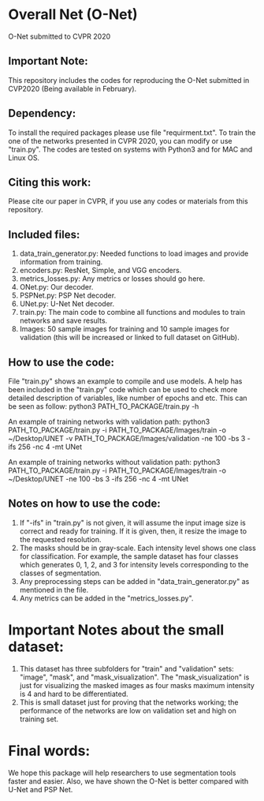 # Overall Net (O-Net)
O-Net submitted to CVPR 2020


## Important Note:
This repository includes the codes for reproducing the O-Net submitted in CVP2020 (Being available in February).



## Dependency:
To install the required packages please use file "requirment.txt".
To train the one of the networks presented in CVPR 2020, you can modify or use "train.py".
The codes are tested on systems with Python3 and for MAC and Linux OS.



## Citing this work:
Please cite our paper in CVPR, if you use any codes or materials from this repository.



## Included files:
1) data_train_generator.py: Needed functions to load images and provide information from training.
2) encoders.py: ResNet, Simple, and VGG encoders.
3) metrics_losses.py: Any metrics or losses should go here.
4) ONet.py: Our decoder.
5) PSPNet.py: PSP Net decoder.
6) UNet.py: U-Net Net decoder.
7) train.py: The main code to combine all functions and modules to train networks and save results.
8) Images: 50 sample images for training and 10 sample images for validation (this will be increased or linked to full dataset on GitHub).



## How to use the code:
File "train.py" shows an example to compile and use models.
A help has been included in the "train.py" code which can be used to check more detailed description of variables, like number of epochs and etc.
This can be seen as follow:
python3 PATH_TO_PACKAGE/train.py -h

An example of training networks with validation path:
python3 PATH_TO_PACKAGE/train.py -i PATH_TO_PACKAGE/Images/train -o ~/Desktop/UNET -v PATH_TO_PACKAGE/Images/validation -ne 100 -bs 3 -ifs 256 -nc 4 -mt UNet

An example of training networks without validation path:
python3 PATH_TO_PACKAGE/train.py -i PATH_TO_PACKAGE/Images/train -o ~/Desktop/UNET -ne 100 -bs 3 -ifs 256 -nc 4 -mt UNet



## Notes on how to use the code:
1) If "-ifs" in "train.py" is not given, it will assume the input image size is correct and ready for training. If it is given, then, it resize the image to the requested resolution.
2) The masks should be in gray-scale. Each intensity level shows one class for classification. For example, the sample dataset has four classes which generates 0, 1, 2, and 3 for intensity levels corresponding to the classes of segmentation.
3) Any preprocessing steps can be added in "data_train_generator.py" as mentioned in the file.
4) Any metrics can be added in the "metrics_losses.py".



# Important Notes about the small dataset:
1) This dataset has three subfolders for "train" and "validation" sets: "image", "mask", and "mask_visualization". The "mask_visualization" is just for visualizing the masked images as four masks maximum intensity is 4 and hard to be differentiated.
2) This is small dataset just for proving that the networks working; the performance of the networks are low on validation set and high on training set.



# Final words:
We hope this package will help researchers to use segmentation tools faster and easier. Also, we have shown the O-Net is better compared with U-Net and PSP Net.
